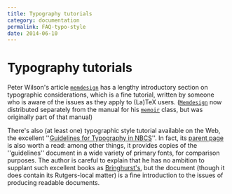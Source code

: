 ```yaml
---
title: Typography tutorials
category: documentation
permalink: FAQ-typo-style
date: 2014-06-10
---
```


# Typography tutorials

Peter Wilson's article [`memdesign`](https://ctan.org/pkg/memdesign) has a lengthy introductory
section on typographic considerations, which is a fine tutorial,
written by someone who is aware of the issues as they apply to
(La)TeX users.  ([`Memdesign`](https://ctan.org/pkg/Memdesign) now distributed separately from
the manual for his [`memoir`](https://ctan.org/pkg/memoir) class, but was originally part of
that manual)

There's also (at least one) typographic style tutorial available on
the Web, the excellent 
''[Guidelines for Typography in NBCS](http://www.nbcs.rutgers.edu/~hedrick/typography/typography.janson-syntax.107514.pdf)''.
In fact, its 
[parent page](http://www.nbcs.rutgers.edu/~hedrick/typography/index.html)
is also worth a read: among other things, it provides copies of the
''guidelines'' document in a wide variety of primary fonts, for
comparison purposes.  The author is careful to explain that he has no
ambition to supplant such excellent books as
[Bringhurst's](FAQ-type-books.md), but the document (though it does
contain its Rutgers-local matter) is a fine introduction to the issues
of producing readable documents.

